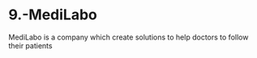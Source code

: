 # 9.-MediLabo
MediLabo is a company which create solutions to help doctors to follow their patients
